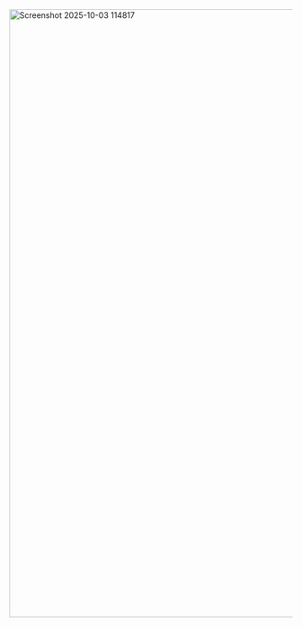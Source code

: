 <img width="1920" height="1080" alt="Screenshot 2025-10-03 114817" src="https://github.com/user-attachments/assets/f1af1952-27e0-4306-bd53-5c144b93d8ed" />
